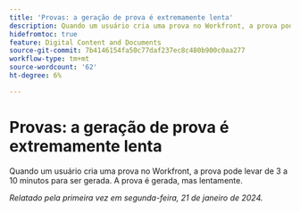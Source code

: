 ```yaml
---
title: 'Provas: a geração de prova é extremamente lenta'
description: Quando um usuário cria uma prova no Workfront, a prova pode levar de 3 a 10 minutos para ser gerada. A prova é gerada, mas lentamente.
hidefromtoc: true
feature: Digital Content and Documents
source-git-commit: 7b4146154fa50c77daf237ec8c480b900c0aa277
workflow-type: tm+mt
source-wordcount: '62'
ht-degree: 6%

---
```



# Provas: a geração de prova é extremamente lenta

Quando um usuário cria uma prova no Workfront, a prova pode levar de 3 a 10 minutos para ser gerada. A prova é gerada, mas lentamente.

_Relatado pela primeira vez em segunda-feira, 21 de janeiro de 2024._
